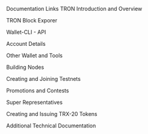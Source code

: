 Documentation Links
TRON Introduction and Overview

TRON Block Exporer

Wallet-CLI - API

Account Details

Other Wallet and Tools

Building Nodes

Creating and Joining Testnets

Promotions and Contests

Super Representatives

Creating and Issuing TRX-20 Tokens

Additional Technical Documentation

